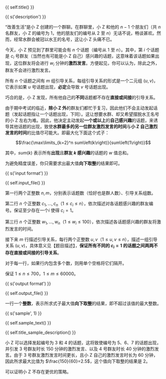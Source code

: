 {{ self.title() }}

{{ s('description') }}

“改善生活”是小 Z 创建的一个群聊。在群聊里，小 Z 和他的 $n-1$ 个朋友们（共 $n$ 名群友，小 Z 的编号为 $1$，他的朋友们的编号从 $2$ 至 $n$）无话不说，畅谈甚欢。然而，经常水群会被冠以水王的名号，这让小 Z 头痛不已。

今天，小 Z 预见到了群里可能会有 $n$ 个话题（编号从 $1$ 至 $n$）。其中，第 $i$ 个话题是 $c_i$ 号群友（当然也有可能是小 Z 自己）感兴趣的话题，这意味着该话题如果出现，这位群友将会进行 $w_i$ 分钟的**激烈发言**。方便起见，你可以认为，除此之外，群友不会进行激烈发言。

所有 $n$ 个话题之间有 $m$ 组引导关系，每组引导关系的形式是一个二元组 $\left(u,v\right)$，它表示如果 $u$ 号话题出现，**必定**会导致 $v$ 号话题出现。

巧合的是，小 Z 发现，所有他自己的**不同**话题都不存在**直接或间接**的引导关系。

由于期中考试的临近，**除小 Z 外**的群友们都忙于复习，因此他们不会主动发起话题（发起话题指让一个话题出现，下同）。这让想要水群、却又希望摆脱水王名号的小 Z 左右为难。因此，他决定主动发起**一个或以上**的**自己感兴趣**的话题，来诱导其他话题的出现，致使**水群最多的另一位群友激烈发言的时间**与**小 Z 自己激烈发言的时间**的比值尽可能大。即最大化下面这个式子：

$$\frac{\max\limits_{k=2}^n sum\left(k\right)}{sum\left(1\right)}$$

其中，$sum\left(k\right)$ 表示所有**出现**且**群友 $k$ 感兴趣**的话题的 $w$ 值总和。

为避免精度误差，你只需要求出最大值**向下取整**的结果即可。

{{ s('input format') }}

{{ self.input_file() }}

第一行两个正整数 $n,m$，分别表示话题数（恰好也是群人数）、引导关系组数。

第二行 $n$ 个正整数 $c_1,\dots, c_n$（$1\leq c_i\leq n$），依次描述对各话题感兴趣的群友编号。保证至少存在一个$i$ 使得 $c_i=1$。

第三行 $n$ 个正整数 $w_1,\dots, w_n$（$1\leq w_i\leq 100$），依次描述各话题感兴趣的群友将激烈发言的时间。

接下来 $m$ 行描述引导关系，每行两个正整数 $u,v$（$1\leq u,v\leq n$），描述一组引导关系 $\left(u,v\right)$，具体意义见【题目描述】，**保证所有不同的 $c_i=1$ 的话题之间两两不存在直接或间接的引导关系**。

对于每一行，如果行内包含多个数，则用单个空格将它们隔开。

保证 $1\leq n\leq 700$，$1\leq m\leq 60000$。

{{ s('output format') }}

{{ self.output_file() }}

一行一个**整数**，表示所求式子最大值**向下取整**的结果，即不超过该值的最大整数。

{{ s('sample', 1) }}

{{ self.sample_text() }}

{{ self.title_sample_description() }}

小 Z 可以选择发起编号为 3 和 4 的话题，这将致使编号为 5、6、7 的话题出现，并引发 3 号群友时长 $150$ 分钟的激烈发言、以及 4 号群友时长 $40$ 分钟的激烈发言。由于 $3$ 号群友激烈发言时间更长，且小 Z 自己的激烈发言时长为 $60$ 分钟，因此所求最大比值为 $\frac{150}{60}=2.5$，这个值向下取整的结果是 $2$。

可以证明小 Z 不存在更优的策略。
